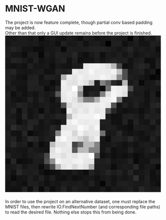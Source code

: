 # MNIST-WGAN
The project is now feature complete, though partial conv based padding may be added.
<br>Other than that only a GUI update remains before the project is finished.
<br>
![A 1](https://github.com/qdm097/MNIST-WGAN/blob/master/WGAN1/WGAN8.PNG)
<br><br>
In order to use the project on an alternative dataset, one must replace the MNIST files, then rewrite IO.FindNextNumber (and corresponding file paths) to read the desired file. Nothing else stops this from being done.

